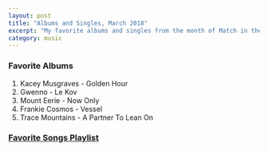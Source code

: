 ```yaml
---
layout: post
title: "Albums and Singles, March 2018"
excerpt: "My favorite albums and singles from the month of Match in the 2018th year. "
category: music
---
```


### Favorite Albums
1. Kacey Musgraves - Golden Hour
1. Gwenno - Le Kov
1. Mount Eerie - Now Only
1. Frankie Cosmos - Vessel
1. Trace Mountains - A Partner To Lean On


### <a href="https://open.spotify.com/user/blrobin2/playlist/3cWN4cExPALq6tlaHLCdlY" target="_blank" rel="noopener">Favorite Songs Playlist</a>

